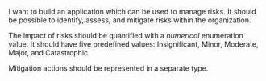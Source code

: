 I want to build an application which can be used to manage risks. It should be possible to identify, assess, and mitigate risks within the organization.

The impact of risks should be quantified with a *numerical* enumeration value. It should have five predefined values: Insignificant, Minor, Moderate, Major, and Catastrophic.

Mitigation actions should be represented in a separate type.

